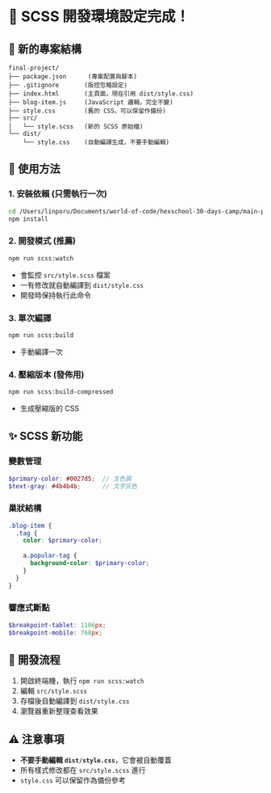 # 🎨 SCSS 開發環境設定完成！

## 📁 新的專案結構
```
final-project/
├── package.json      (專案配置與腳本)
├── .gitignore       (版控忽略設定)
├── index.html       (主頁面，現在引用 dist/style.css)
├── blog-item.js     (JavaScript 邏輯，完全不變)
├── style.css        (舊的 CSS，可以保留作備份)
├── src/
│   └── style.scss   (新的 SCSS 原始檔)
└── dist/
    └── style.css    (自動編譯生成，不要手動編輯)
```

## 🚀 使用方法

### 1. 安裝依賴 (只需執行一次)
```bash
cd /Users/linporu/Documents/world-of-code/hexschool-30-days-camp/main-pset/final-project
npm install
```

### 2. 開發模式 (推薦)
```bash
npm run scss:watch
```
- 會監控 `src/style.scss` 檔案
- 一有修改就自動編譯到 `dist/style.css`
- 開發時保持執行此命令

### 3. 單次編譯
```bash
npm run scss:build
```
- 手動編譯一次

### 4. 壓縮版本 (發佈用)
```bash
npm run scss:build-compressed
```
- 生成壓縮版的 CSS

## ✨ SCSS 新功能

### 變數管理
```scss
$primary-color: #0027d5;  // 主色調
$text-gray: #4b4b4b;      // 文字灰色
```

### 巢狀結構
```scss
.blog-item {
  .tag {
    color: $primary-color;
    
    a.popular-tag {
      background-color: $primary-color;
    }
  }
}
```

### 響應式斷點
```scss
$breakpoint-tablet: 1106px;
$breakpoint-mobile: 768px;
```

## 🔄 開發流程

1. 開啟終端機，執行 `npm run scss:watch`
2. 編輯 `src/style.scss`
3. 存檔後自動編譯到 `dist/style.css`
4. 瀏覽器重新整理查看效果

## ⚠️ 注意事項

- **不要手動編輯 `dist/style.css`**，它會被自動覆蓋
- 所有樣式修改都在 `src/style.scss` 進行
- `style.css` 可以保留作為備份參考

